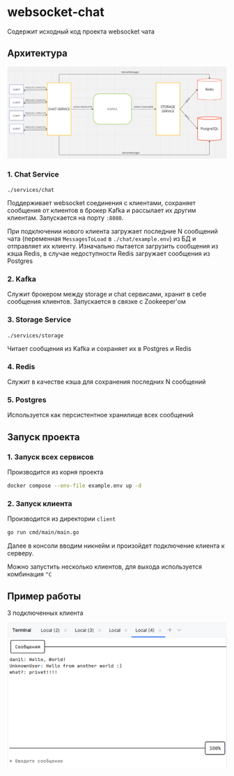 # websocket-chat

Содержит исходный код проекта websocket чата

## Архитектура

![services](readme/architecture.png)

### 1. Chat Service

`./services/chat`

Поддерживает websocket соединения с клиентами, сохраняет сообщения от клиентов в брокер Kafka
и рассылает их другим клиентам. Запускается на порту `:8080`.

При подключении нового клиента загружает последние N сообщений чата (переменная `MessagesToLoad` в `./chat/example.env`)
из БД и отправляет их клиенту. 
Изначально пытается загрузить сообщения из кэша Redis, в случае недоступности Redis загружает сообщения из Postgres

### 2. Kafka

Служит брокером между storage и chat сервисами, хранит в себе сообщения клиентов.
Запускается в связке с Zookeeper'ом

### 3. Storage Service

`./services/storage`

Читает сообщения из Kafka и сохраняет их в Postgres и Redis

### 4. Redis

Служит в качестве кэша для сохранения последних N сообщений

### 5. Postgres

Используется как персистентное хранилище всех сообщений

## Запуск проекта

### 1. Запуск всех сервисов

Производится из корня проекта
```sh
docker compose --env-file example.env up -d
```

### 2. Запуск клиента
Производится из директории `client`
```sh
go run cmd/main/main.go
```

Далее в консоли вводим никнейм и произойдет подключение клиента к серверу.

Можно запустить несколько клиентов, для выхода используется комбинация `^C`

## Пример работы

3 подключенных клиента

![services](readme/example.png)
